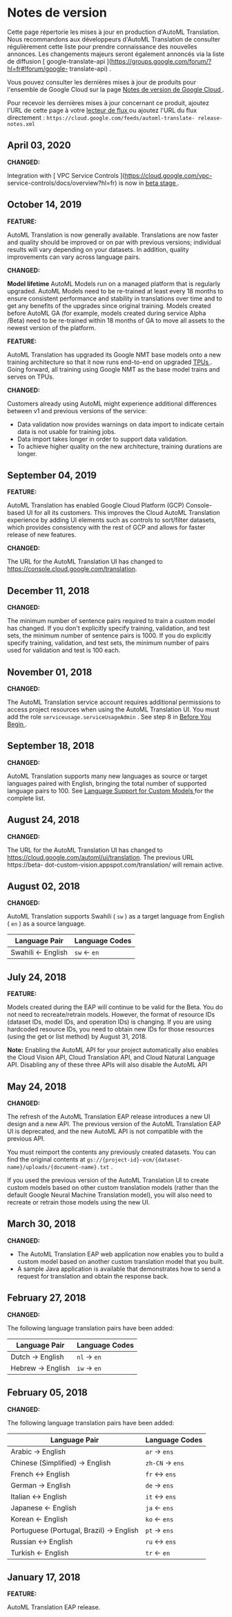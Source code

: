 #  Notes de version

Cette page répertorie les mises à jour en production d'AutoML Translation.
Nous recommandons aux développeurs d'AutoML Translation de consulter
régulièrement cette liste pour prendre connaissance des nouvelles annonces.
Les changements majeurs seront également annoncés via la liste de diffusion [
google-translate-api ](https://groups.google.com/forum/?hl=fr#!forum/google-
translate-api) .

Vous pouvez consulter les dernières mises à jour de produits pour l'ensemble
de Google Cloud sur la page [ Notes de version de Google Cloud
](https://cloud.google.com/release-notes?hl=fr) .

Pour recevoir les dernières mises à jour concernant ce produit, ajoutez l'URL
de cette page à votre [ lecteur de flux
](https://wikipedia.org/wiki/Comparison_of_feed_aggregators) ou ajoutez l'URL
du flux directement : ` https://cloud.google.com/feeds/automl-translate-
release-notes.xml `

##  April 03, 2020

**CHANGED:**

Integration with [ VPC Service Controls ](https://cloud.google.com/vpc-
service-controls/docs/overview?hl=fr) is now in [ beta stage
](https://cloud.google.com/products/?hl=fr#product-launch-stages) .

##  October 14, 2019

**FEATURE:**

AutoML Translation is now generally available. Translations are now faster and
quality should be improved or on par with previous versions; individual
results will vary depending on your datasets. In addition, quality
improvements can vary across language pairs.

**CHANGED:**

**Model lifetime** AutoML Models run on a managed platform that is regularly
upgraded. AutoML Models need to be re-trained at least every 18 months to
ensure consistent performance and stability in translations over time and to
get any benefits of the upgrades since original training. Models created
before AutoML GA (for example, models created during service Alpha /Beta) need
to be re-trained within 18 months of GA to move all assets to the newest
version of the platform.

**FEATURE:**

AutoML Translation has upgraded its Google NMT base models onto a new training
architecture so that it now runs end-to-end on upgraded [ TPUs
](https://cloud.google.com/tpu/docs/tpus?hl=fr) . Going forward, all training
using Google NMT as the base model trains and serves on TPUs.

**CHANGED:**

Customers already using AutoML might experience additional differences between
v1 and previous versions of the service:

  * Data validation now provides warnings on data import to indicate certain data is not usable for training jobs. 
  * Data import takes longer in order to support data validation. 
  * To achieve higher quality on the new architecture, training durations are longer. 

##  September 04, 2019

**FEATURE:**

AutoML Translation has enabled Google Cloud Platform (GCP) Console-based UI
for all its customers. This improves the Cloud AutoML Translation experience
by adding UI elements such as controls to sort/filter datasets, which provides
consistency with the rest of GCP and allows for faster release of new
features.

**CHANGED:**

The URL for the AutoML Translation UI has changed to
https://console.cloud.google.com/translation.

##  December 11, 2018

**CHANGED:**

The minimum number of sentence pairs required to train a custom model has
changed. If you don't explicitly specify training, validation, and test sets,
the minimum number of sentence pairs is 1000. If you do explicitly specify
training, validation, and test sets, the minimum number of pairs used for
validation and test is 100 each.

##  November 01, 2018

**CHANGED:**

The AutoML Translation service account requires additional permissions to
access project resources when using the AutoML Translation UI. You must add
the role ` serviceusage.serviceUsageAdmin ` . See step 8 in [ Before You Begin
](https://cloud.google.com/translate/automl/docs/before-you-begin?hl=fr) .

##  September 18, 2018

**CHANGED:**

AutoML Translation supports many new languages as source or target languages
paired with English, bringing the total number of supported language pairs to
100. See [ Language Support for Custom Models
](https://cloud.google.com/translate/automl/docs/languages?hl=fr) for the
complete list.

##  August 24, 2018

**CHANGED:**

The URL for the AutoML Translation UI has changed to
https://cloud.google.com/automl/ui/translation. The previous URL https://beta-
dot-custom-vision.appspot.com/translation/ will remain active.

##  August 02, 2018

**CHANGED:**

AutoML Translation supports Swahili ( ` sw ` ) as a target language from
English ( ` en ` ) as a source language.

Language Pair  |  Language Codes  
---|---  
Swahili <\- English  |  ` sw ` <\- ` en `  
  
##  July 24, 2018

**FEATURE:**

Models created during the EAP will continue to be valid for the Beta. You do
not need to recreate/retrain models. However, the format of resource IDs
(dataset IDs, model IDs, and operation IDs) is changing. If you are using
hardcoded resource IDs, you need to obtain new IDs for those resources (using
the get or list method) by August 31, 2018.

**Note:** Enabling the AutoML API for your project automatically also enables
the Cloud Vision API, Cloud Translation API, and Cloud Natural Language API.
Disabling any of these three APIs will also disable the AutoML API

##  May 24, 2018

**CHANGED:**

The refresh of the AutoML Translation EAP release introduces a new UI design
and a new API. The previous version of the AutoML Translation EAP UI is
deprecated, and the new AutoML API is not compatible with the previous API.

You must reimport the contents any previously created datasets. You can find
the original contents at ` gs://{project-id}-vcm/{dataset-
name}/uploads/{document-name}.txt ` .

If you used the previous version of the AutoML Translation UI to create custom
models based on other custom translation models (rather than the default
Google Neural Machine Translation model), you will also need to recreate or
retrain those models using the new UI.

##  March 30, 2018

**CHANGED:**

  * The AutoML Translation EAP web application now enables you to build a custom model based on another custom translation model that you built. 
  * A sample Java application is available that demonstrates how to send a request for translation and obtain the response back. 

##  February 27, 2018

**CHANGED:**

The following language translation pairs have been added:

Language Pair  |  Language Codes  
---|---  
Dutch -> English  |  ` nl ` -> ` en `  
Hebrew -> English  |  ` iw ` -> ` en `  
  
##  February 05, 2018

**CHANGED:**

The following language translation pairs have been added:

Language Pair  |  Language Codes  
---|---  
Arabic -> English  |  ` ar ` -> ` ens `  
Chinese (Simplified) -> English  |  ` zh-CN ` -> ` ens `  
French <-> English  |  ` fr ` <-> ` ens `  
German -> English  |  ` de ` -> ` ens `  
Italian <-> English  |  ` it ` <-> ` ens `  
Japanese <\- English  |  ` ja ` <\- ` ens `  
Korean <\- English  |  ` ko ` <\- ` ens `  
Portuguese (Portugal, Brazil) -> English  |  ` pt ` -> ` ens `  
Russian <-> English  |  ` ru ` <-> ` ens `  
Turkish <\- English  |  ` tr ` <\- ` en `  
  
##  January 17, 2018

**FEATURE:**

AutoML Translation EAP release.

